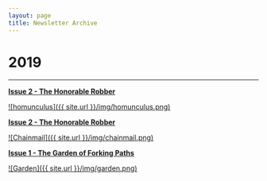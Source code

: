```yaml
---
layout: page
title: Newsletter Archive
---
```


# 2019

---

[**Issue 2 - The Honorable Robber**](https://pdtenpas.github.io/2019-07-04-metadata-issue-3/)

[![homunculus]({{ site.url }}/img/homunculus.png)](https://pdtenpas.github.io/2019-07-04-metadata-issue-3/)

[**Issue 2 - The Honorable Robber**](https://pdtenpas.github.io/2019-06-22-metadata-issue-2/)

[![Chainmail]({{ site.url }}/img/chainmail.png)](https://pdtenpas.github.io/2019-06-22-metadata-issue-2/)

[**Issue 1 - The Garden of Forking Paths**](https://pdtenpas.github.io/2019-06-15-metadata-issue-1/)

[![Garden]({{ site.url }}/img/garden.png)](https://pdtenpas.github.io/2019-06-15-metadata-issue-1/)
